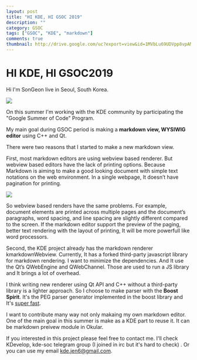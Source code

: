```yaml
---
layout: post
title: "HI KDE, HI GSOC 2019"
description: ""
category: GSOC
tags: ["GSOC", "KDE", "markdown"]
comments: true
thumbnail: http://drive.google.com/uc?export=view&id=1MVbLu69UDVpp8vpAM_fVzDDUReFdHHnv
---
```

# HI KDE, HI GSOC2019

Hi I'm SonGeon live in Seoul, South Korea.

![](http://drive.google.com/uc?export=view&id=1MVbLu69UDVpp8vpAM_fVzDDUReFdHHnv)

On this summer I'm working with the KDE community by participating the "Google Summer of Code" Program. 

My main goal during GSOC period is making a **markdown view, WYSIWIG editor** using C++ and Qt. 

There were two reasons that I started to make a new markdown view.

First, most markdown editors are using webview based renderer. But webview based editors have the lack of printing options. Because Markdown is aiming to make a good looking document with simple text notations on the web environment. In a single webpage, It doesn’t have pagination for printing. 

![](http://drive.google.com/uc?export=view&id=1fhRBHuVDkfqELUKJ9Auuum4MSm5IDGEW)

So webview based renders have the same problems. For example, document elements are printed across multiple pages and the document’s paragraphs, word spacing, and line spacing are slightly different compared to the screen. If the markdown editor support the preview of the paging,  better text rendering with the layout of printing, It will be more powerfull like word processors.

Second, the KDE project already has the markdown renderer kmarkdownWebview. Currently, It has a forked third-party javascript library for markdown rendering. I want to minimize the dependencies. And It use the Qt’s QWebEngine and QWebChannel. Those are used to run a JS library and It brings a lot of overhead.

I think writing new renderer using Qt API and C++ without a third-party library is a lighter approach. So I choose to make parser with the **Boost Spirit**. It's the PEG parser generator implemented in the boost library and It's [super fast](https://www.boost.org/doc/libs/1_66_0/libs/spirit/doc/html/spirit/karma/performance_measurements/numeric_performance/int_performance.html).

I want to contribute many way not only makaing my own markdown editor. One of the main goal in this summer is make as a KDE part to reuse it. It can be markdown preivew module in Okular. 

If you interested in this project please feel free to contact me. I'll check KDevelop, kde-soc telegram group (I joined in irc but it's hard to check) . Or you can use my email kde.jen6@gmail.com.
